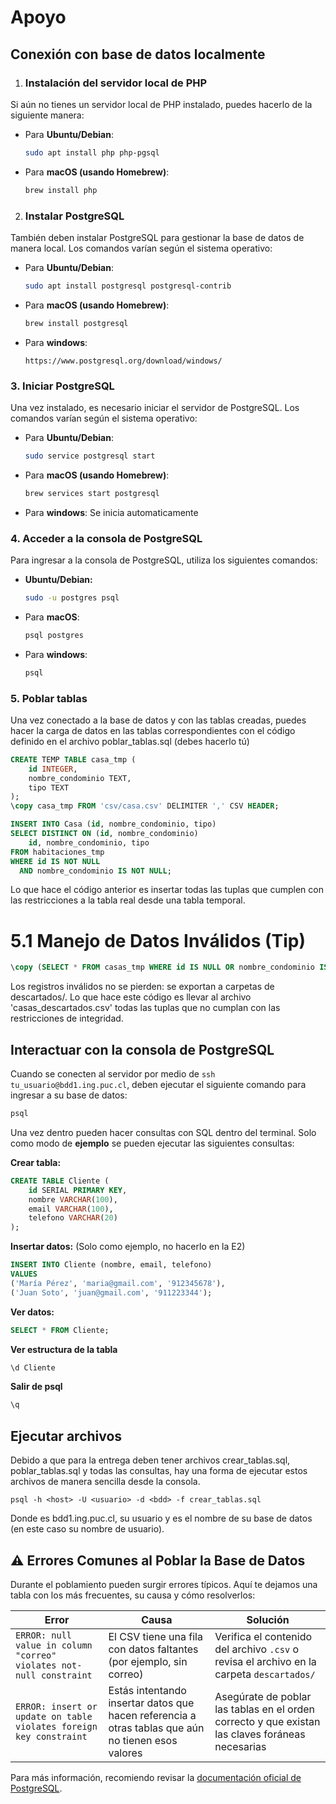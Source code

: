 # Apoyo

## Conexión con base de datos localmente

1. ### Instalación del servidor local de PHP

Si aún no tienes un servidor local de PHP instalado, puedes hacerlo de la siguiente manera:

- Para **Ubuntu/Debian**:
  ```bash
  sudo apt install php php-pgsql
  ```
- Para **macOS (usando Homebrew)**:
  ```bash
  brew install php
  ```

2. ### Instalar PostgreSQL

También deben instalar PostgreSQL para gestionar la base de datos de manera local. Los comandos varían según el sistema operativo:

- Para **Ubuntu/Debian**:
  ```bash
  sudo apt install postgresql postgresql-contrib
  ```
- Para **macOS (usando Homebrew)**:
  ```bash
  brew install postgresql
  ```
- Para **windows**:
  ```
  https://www.postgresql.org/download/windows/
  ```

### 3. Iniciar PostgreSQL

Una vez instalado, es necesario iniciar el servidor de PostgreSQL. Los comandos varían según el sistema operativo:

- Para **Ubuntu/Debian**:

  ```bash
  sudo service postgresql start
  ```

- Para **macOS (usando Homebrew)**:

  ```bash
  brew services start postgresql
  ```

- Para **windows**:
  Se inicia automaticamente

### 4. Acceder a la consola de PostgreSQL

Para ingresar a la consola de PostgreSQL, utiliza los siguientes comandos:

- **Ubuntu/Debian:**
  ```bash
  sudo -u postgres psql
  ```
- Para **macOS**:
  ```bash
  psql postgres
  ```
- Para **windows**:
  ```bash
  psql
  ```

### 5. Poblar tablas

Una vez conectado a la base de datos y con las tablas creadas, puedes hacer la carga de datos en las tablas correspondientes con el código definido en el archivo poblar_tablas.sql (debes hacerlo tú)

```sql
CREATE TEMP TABLE casa_tmp (
    id INTEGER,
    nombre_condominio TEXT,
    tipo TEXT
);
\copy casa_tmp FROM 'csv/casa.csv' DELIMITER ',' CSV HEADER;

INSERT INTO Casa (id, nombre_condominio, tipo)
SELECT DISTINCT ON (id, nombre_condominio)
    id, nombre_condominio, tipo
FROM habitaciones_tmp
WHERE id IS NOT NULL
  AND nombre_condominio IS NOT NULL;
```

Lo que hace el código anterior es insertar todas las tuplas que cumplen con las restricciones a la tabla real desde una tabla temporal.

# 5.1 Manejo de Datos Inválidos (Tip)

```sql
\copy (SELECT * FROM casas_tmp WHERE id IS NULL OR nombre_condominio IS NULL) TO 'descartados/casas_descartados.csv' CSV HEADER;
```

Los registros inválidos no se pierden: se exportan a carpetas de descartados/.
Lo que hace este código es llevar al archivo 'casas_descartados.csv' todas las tuplas que no cumplan con las restricciones de integridad.

## Interactuar con la consola de PostgreSQL

Cuando se conecten al servidor por medio de `ssh tu_usuario@bdd1.ing.puc.cl`, deben ejecutar el siguiente comando para ingresar a su base de datos:

```bash
psql
```

Una vez dentro pueden hacer consultas con SQL dentro del terminal. Solo como modo de **ejemplo** se pueden ejecutar las siguientes consultas:

**Crear tabla:**

```sql
CREATE TABLE Cliente (
    id SERIAL PRIMARY KEY,
    nombre VARCHAR(100),
    email VARCHAR(100),
    telefono VARCHAR(20)
);
```

**Insertar datos:** (Solo como ejemplo, no hacerlo en la E2)

```sql
INSERT INTO Cliente (nombre, email, telefono)
VALUES
('María Pérez', 'maria@gmail.com', '912345678'),
('Juan Soto', 'juan@gmail.com', '911223344');
```

**Ver datos:**

```sql
SELECT * FROM Cliente;
```

**Ver estructura de la tabla**

```sql
\d Cliente
```

**Salir de psql**

```sql
\q
```

## Ejecutar archivos

Debido a que para la entrega deben tener archivos crear_tablas.sql, poblar_tablas.sql y todas las consultas, hay una forma de ejecutar estos archivos de manera sencilla desde la consola.

```
psql -h <host> -U <usuario> -d <bdd> -f crear_tablas.sql
```

Donde <host> es bdd1.ing.puc.cl, <usuario> su usuario y <bdd> es el nombre de su base de datos (en este caso su nombre de usuario).

## ⚠️ Errores Comunes al Poblar la Base de Datos

Durante el poblamiento pueden surgir errores típicos. Aquí te dejamos una tabla con los más frecuentes, su causa y cómo resolverlos:

| Error                                                               | Causa                                                                                              | Solución                                                                                         |
| ------------------------------------------------------------------- | -------------------------------------------------------------------------------------------------- | ------------------------------------------------------------------------------------------------ |
| `ERROR: null value in column "correo" violates not-null constraint` | El CSV tiene una fila con datos faltantes (por ejemplo, sin correo)                                | Verifica el contenido del archivo `.csv` o revisa el archivo en la carpeta `descartados/`        |
| `ERROR: insert or update on table violates foreign key constraint`  | Estás intentando insertar datos que hacen referencia a otras tablas que aún no tienen esos valores | Asegúrate de poblar las tablas en el orden correcto y que existan las claves foráneas necesarias |

Para más información, recomiendo revisar la [documentación oficial de PostgreSQL](https://www.postgresql.org/docs/current/index.html).
